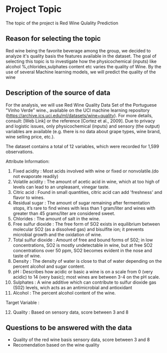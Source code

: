 # Project Topic

The topic of the project is Red Wine Qulality Prediction

## Reason for selecting the topic

Red wine being the favorite beverage among the group, we decided to analyze it's quality basis the features available in the dataset. 
The goal of selecting this topic is to investigate how the physicochemical (inputs) like alcohol %,chlorides,sulphates content etc varies 
the quality of Wine. 
By the use of several Machine learning models, we will predict the quality of the wine

## Description of the source of data

For the analysis, we will use Red Wine Quality Data Set of the Portuguese "Vinho Verde" wine., available on the UCI machine learning 
repository (https://archive.ics.uci.edu/ml/datasets/wine+quality). For more details, consult: [Web Link] or the reference [Cortez et al., 
2009]. Due to privacy and logistic issues, only physicochemical (inputs) and sensory (the output) variables are available (e.g. there is no
data about grape types, wine brand, wine selling price, etc.).

The dataset contains a total of 12 variables, which were recorded for 1,599 observations.

Attribute Information:

1. Fixed acidity : Most acids involved with wine or fixed or nonvolatile.(do not evaporate readily)
2. Volatile acidity : The amount of acetic acid in wine, which at too high of levels can lead to an unpleasant, vinegar taste.
3. Citric acid : Found in small quantities, citric acid can add 'freshness' and flavor to wines.
4. Residual sugar : The amount of sugar remaining after fermentation stops, it’s rare to find wines with less than 1 gram/liter and wines 
   with greater than 45 grams/liter are considered sweet.
5. Chlorides : The amount of salt in the wine.
6. Free sulfur dioxide : The free form of SO2 exists in equilibrium between molecular SO2 (as a dissolved gas) and bisulfite ion; it prevents 
   microbial growth and the oxidation of wine.
7. Total sulfur dioxide : Amount of free and bound forms of S02; in low concentrations, SO2 is mostly undetectable in wine, but at free SO2 
   concentrations over 50 ppm, SO2 becomes evident in the nose and taste of wine.
8. Density : The density of water is close to that of water depending on the percent alcohol and sugar content.
9. pH : Describes how acidic or basic a wine is on a scale from 0 (very acidic) to 14 (very basic); most wines are between 3-4 on the pH scale.
10. Sulphates : A wine additive which can contribute to sulfur dioxide gas (S02) levels, wich acts as an antimicrobial and antioxidant
11. Alcohol : The percent alcohol content of the wine.

Target Variable : 

12. Quality : Based on sensory data, score between 3 and 8

## Questions to be answered with the data

- Quality of the red wine basis sensory data, score between 3 and 8
- Recomendation based on the wine quality


